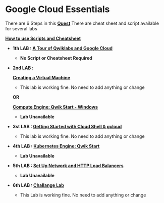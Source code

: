 # Google Cloud Essentials

There are 6 Steps in this [**Quest**](https://www.qwiklabs.com/quests/23)
There are cheat sheet and script available for several labs

**[How to use Scripts and Cheatsheet](/HOW-TO.md)**

 - **1th LAB : [A Tour of Qwiklabs and Google Cloud](https://www.qwiklabs.com/focuses/2794?parent=catalog)**
	- **No Script or Cheatsheet Required**

 - **2nd LAB :**

	**[Creating a Virtual Machine](https://www.qwiklabs.com/focuses/3563?parent=catalog)**
	- This lab is working fine. No need to add anything or change

	**OR**

	**[Compute Engine: Qwik Start - Windows](https://www.qwiklabs.com/focuses/560?parent=catalog)**
	- **Lab Unavailable**

 - **3st LAB : [Getting Started with Cloud Shell & gcloud](https://www.qwiklabs.com/focuses/563?parent=catalog)**
	 - This lab is working fine. No need to add anything or change

 - **4th LAB : [Kubernetes Engine: Qwik Start](https://www.qwiklabs.com/focuses/878?parent=catalog)**
	- **Lab Unavailable**

 - **5th LAB : [Set Up Network and HTTP Load Balancers](https://www.qwiklabs.com/focuses/12007?parent=catalog)**
	- **Lab Unavailable**

 - **6th LAB : [Challange Lab](Challange%20Lab%2FChallange%20Lab.md)**
	- This Lab is working fine. No need to add anything or change